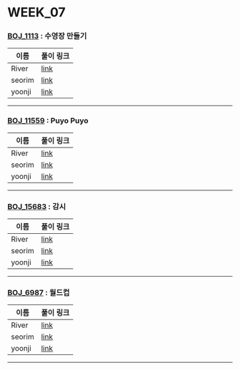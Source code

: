 # WEEK_07

### [BOJ_1113](https://boj.kr/1113) : 수영장 만들기

|이름|풀이 링크|
|--|--|
|River| [link](BOJ_1113/River.java)
|seorim| [link](BOJ_1113/seorim.py)
|yoonji| [link](BOJ_1113/yoonji.java)
---


### [BOJ_11559](https://boj.kr/11559) : Puyo Puyo

|이름|풀이 링크|
|--|--|
|River| [link](BOJ_11559/River.java)
|seorim| [link](BOJ_11559/seorim.py)
|yoonji| [link](BOJ_11559/yoonji.java)
---


### [BOJ_15683](https://boj.kr/15683) : 감시

|이름|풀이 링크|
|--|--|
|River| [link](BOJ_15683/River.java)
|seorim| [link](BOJ_15683/seorim.py)
|yoonji| [link](BOJ_15683/yoonji.java)
---


### [BOJ_6987](https://boj.kr/6987) : 월드컵

|이름|풀이 링크|
|--|--|
|River| [link](BOJ_6987/River.java)
|seorim| [link](BOJ_6987/seorim.py)
|yoonji| [link](BOJ_6987/yoonji.java)
---
